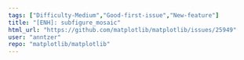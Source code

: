 ```yaml
---
tags: ["Difficulty-Medium","Good-first-issue","New-feature"]
title: "[ENH]: subfigure_mosaic"
html_url: "https://github.com/matplotlib/matplotlib/issues/25949"
user: "anntzer"
repo: "matplotlib/matplotlib"
---
```


